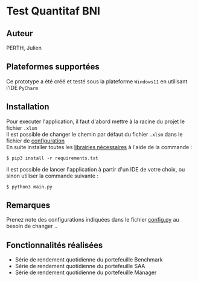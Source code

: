 # Test Quantitaf BNI

## Auteur

PERTH, Julien

## Plateformes supportées 

Ce prototype a été créé et testé sous la plateforme `Windows11` en utilisant l'IDE `PyCharm`

## Installation

Pour executer l'application, il faut d'abord mettre à la racine du projet le fichier `.xlsm`<br/>
Il est possible de changer le chemin par défaut du fichier `.xlsm` dans le fichier de [configuration](./utilities/config.py)<br/>
En suite installer toutes les [librairies nécessaires](./requirements.txt) à l'aide de la commande :
````
$ pip3 install -r requirements.txt
````

Il est possible de lancer l'application à partir d'un IDE de votre choix, ou sinon utiliser la commande suivante :

````
$ python3 main.py
````

## Remarques

Prenez note des configurations indiquées dans le fichier [config.py](./utilities/config.py) au besoin de changer ..


## Fonctionnalités réalisées

- Série de rendement quotidienne du portefeuille Benchmark
- Série de rendement quotidienne du portefeuille SAA
- Série de rendement quotidienne du portefeuille Manager
